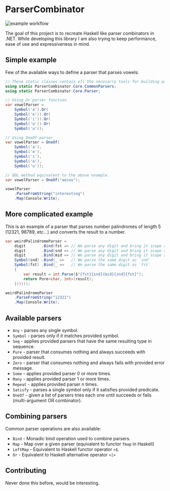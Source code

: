 # ParserCombinator

![example workflow](https://github.com/ArnasVaic/ParserCombinator/actions/workflows/ci.yaml/badge.svg)

The goal of this project is to recreate Haskell like parser combinators in .NET.
While developing this library I am also trying to keep performance, ease of use and expressiveness in mind.

## Simple example

Few of the available ways to define a parser that parses vowels:

```csharp
// These static classes contain all the necesarry tools for building parsers.
using static ParserCombinator.Core.CommonParsers;
using static ParserCombinator.Core.Parser;

// Using Or parser function
var vowelParser = 
    Symbol('a').Or(
    Symbol('e')).Or(
    Symbol('i')).Or(
    Symbol('o')).Or(
    Symbol('u'));

// Using OneOf parser
var vowelParser = OneOf(
    Symbol('a'),
    Symbol('e'),
    Symbol('i'),
    Symbol('o'),
    Symbol('u'));

// QOL method equivalent to the above example.
var vowelParser = OneOf("aeiou");

vowelParser
    .ParseFromString("interesting")
    .Map(Console.Write);
```

## More complicated example

This is an example of a parser that parses number palindromes of length 5 (12321, 98789, etc...) and converts the result to a number.

```csharp
var weirdPalindromeParser =
    digit       .Bind(fst => // We parse any digit and bring it scope as `fst`
    digit       .Bind(snd => // We parse any digit and bring it scope as `snd`
    digit       .Bind(mid => // We parse any digit and bring it scope as `mid`
    Symbol(snd) .Bind(_ =>   // We parse the same digit as `snd`
    Symbol(fst) .Bind(_ =>   // We parse the same digit as `fst`
    {
        var result = int.Parse($"{fst}{snd}{mid}{snd}{fst}");
        return Pure<char, int>(result);
    })))));

weirdPalindromeParser
    .ParseFromString("12321")
    .Map(Console.Write);
```

## Available parsers

- `Any` - parses any single symbol.
- `Symbol` - parses only if it matches provided symbol.
- `Seq` - applies provided parsers that have the same resulting type in sequence.
- `Pure` - parser that consumes nothing and always succeeds with provided result.
- `Zero` - parser that consumes nothing and always fails with provided error message.
- `Some` - applies provided parser 0 or more times.
- `Many` - applies provided parser 1 or more times.
- `Repeat` - applies provided parser n times.
- `Satisfy` - parses a single symbol only if it satisfies provided predicate.
- `OneOf` - given a list of parsers tries each one until succeeds or fails (multi-argument OR combinator).

## Combining parsers

Common parser operations are also available:

- `Bind` - Monadic bind operation used to combine parsers.
- `Map` - Map over a given parser (equivalent to functor `fmap` in Haskell)
- `LeftMap` - Equivalent to Haskell functor operator `<$`.
- `Or` - Equivalent to Haskell alternative operator `<|>`

## Contributing

Never done this before, would be interesting.
